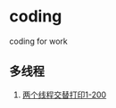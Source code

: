 # coding
coding for work

## 多线程
1. [两个线程交替打印1-200](./thread/src/main/java/club/zhengxiang/coding/thread/Thread1.java)
